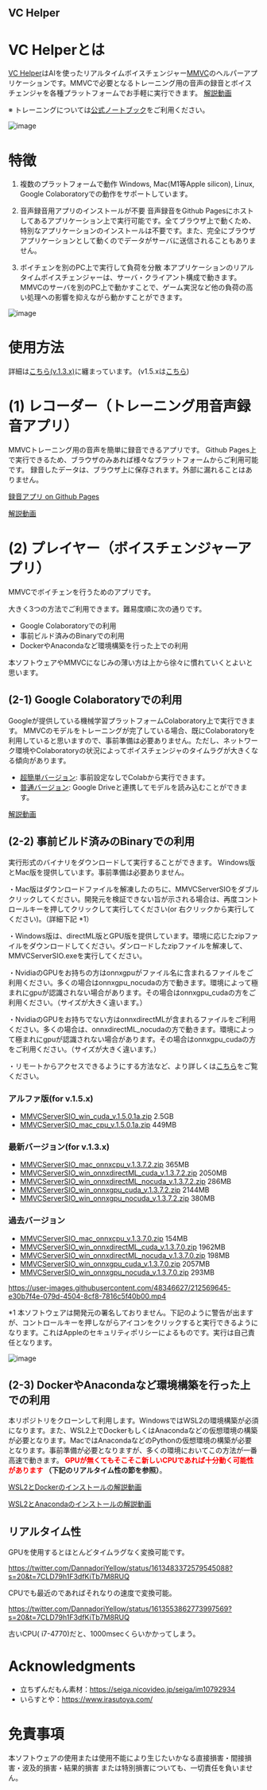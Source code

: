 VC Helper
----
# VC Helperとは
[VC Helper](https://github.com/w-okada/voice-changer)はAIを使ったリアルタイムボイスチェンジャー[MMVC](https://github.com/isletennos/MMVC_Trainer)のヘルパーアプリケーションです。MMVCで必要となるトレーニング用の音声の録音とボイスチェンジャを各種プラットフォームでお手軽に実行できます。
[解説動画](https://www.nicovideo.jp/watch/sm41507891)

※ トレーニングについては[公式ノートブック](https://github.com/isletennos/MMVC_Trainer)をご利用ください。

![image](https://user-images.githubusercontent.com/48346627/201169523-836e0f9e-2aca-4023-887c-52ecc219bcca.png)


# 特徴
1. 複数のプラットフォームで動作
Windows, Mac(M1等Apple silicon), Linux, Google Colaboratoryでの動作をサポートしています。

2. 音声録音用アプリのインストールが不要
音声録音をGithub Pagesにホストしてあるアプリケーション上で実行可能です。全てブラウザ上で動くため、特別なアプリケーションのインストールは不要です。また、完全にブラウザアプリケーションとして動くのでデータがサーバに送信されることもありません。

3. ボイチェンを別のPC上で実行して負荷を分散
本アプリケーションのリアルタイムボイスチェンジャーは、サーバ・クライアント構成で動きます。MMVCのサーバを別のPC上で動かすことで、ゲーム実況など他の負荷の高い処理への影響を抑えながら動かすことができます。

![image](https://user-images.githubusercontent.com/48346627/206640768-53f6052d-0a96-403b-a06c-6714a0b7471d.png)

# 使用方法
詳細は[こちら(v.1.3.x)](https://zenn.dev/wok/books/0002_vc-helper-v_1_3)に纏まっています。
(v1.5.xは[こちら](https://zenn.dev/wok/books/0003_vc-helper-v_1_5))

# (1) レコーダー（トレーニング用音声録音アプリ）
MMVCトレーニング用の音声を簡単に録音できるアプリです。
Github Pages上で実行できるため、ブラウザのみあれば様々なプラットフォームからご利用可能です。
録音したデータは、ブラウザ上に保存されます。外部に漏れることはありません。

[録音アプリ on Github Pages](https://w-okada.github.io/voice-changer/)

[解説動画](https://youtu.be/s_GirFEGvaA)


# (2) プレイヤー（ボイスチェンジャーアプリ）
MMVCでボイチェンを行うためのアプリです。

大きく3つの方法でご利用できます。難易度順に次の通りです。
- Google Colaboratoryでの利用
- 事前ビルド済みのBinaryでの利用
- DockerやAnacondaなど環境構築を行った上での利用

本ソフトウェアやMMVCになじみの薄い方は上から徐々に慣れていくとよいと思います。

## (2-1) Google Colaboratoryでの利用
Googleが提供している機械学習プラットフォームColaboratory上で実行できます。
MMVCのモデルをトレーニングが完了している場合、既にColaboratoryを利用していると思いますので、事前準備は必要ありません。ただし、ネットワーク環境やColaboratoryの状況によってボイスチェンジャのタイムラグが大きくなる傾向があります。

- [超簡単バージョン](https://github.com/w-okada/voice-changer/blob/master/VoiceChangerDemo_Simple.ipynb): 事前設定なしでColabから実行できます。 
- [普通バージョン](https://github.com/w-okada/voice-changer/blob/master/VoiceChangerDemo.ipynb): Google Driveと連携してモデルを読み込むことができます。

[解説動画](https://youtu.be/TogfMzXH1T0)

## (2-2) 事前ビルド済みのBinaryでの利用
実行形式のバイナリをダウンロードして実行することができます。
Windows版とMac版を提供しています。事前準備は必要ありません。


・Mac版はダウンロードファイルを解凍したのちに、MMVCServerSIOをダブルクリックしてください。開発元を検証できない旨が示される場合は、再度コントロールキーを押してクリックして実行してください(or 右クリックから実行してください)。（詳細下記 *1）

・Windows版は、directML版とGPU版を提供しています。環境に応じたzipファイルをダウンロードしてください。ダンロードしたzipファイルを解凍して、MMVCServerSIO.exeを実行してください。

・NvidiaのGPUをお持ちの方はonnxgpuがファイル名に含まれるファイルをご利用ください。多くの場合はonnxgpu_nocudaの方で動きます。環境によって極まれにgpuが認識されない場合があります。その場合はonnxgpu_cudaの方をご利用ください。（サイズが大きく違います。）

・NvidiaのGPUをお持ちでない方はonnxdirectMLが含まれるファイルをご利用ください。多くの場合は、onnxdirectML_nocudaの方で動きます。環境によって極まれにgpuが認識されない場合があります。その場合はonnxgpu_cudaの方をご利用ください。（サイズが大きく違います。）

・リモートからアクセスできるようにする方法など、より詳しくは[こちら](https://zenn.dev/wok/books/0002_vc-helper-v_1_3)をご覧ください。

### アルファ版(for v.1.5.x)
- [MMVCServerSIO_win_cuda_v.1.5.0.1a.zip](https://drive.google.com/file/d/1Am0awpHS7NAotITdbnEPg4gl4lxvgWhX/view?usp=sharing) 2.5GB
- [MMVCServerSIO_mac_cpu_v.1.5.0.1a.zip](https://drive.google.com/file/d/19yREPKWe88ycAFPXCPVVYnUatlYfYjTS/view?usp=sharing) 449MB

### 最新バージョン(for v.1.3.x)
- [MMVCServerSIO_mac_onnxcpu_v.1.3.7.2.zip](https://drive.google.com/file/d/1AcJaQXH8ZtlCSrifvRBWdat19HD_A2fr/view?usp=sharing) 365MB
- [MMVCServerSIO_win_onnxdirectML_cuda_v.1.3.7.2.zip](https://drive.google.com/file/d/1WKW3uqmIi9D13Jzao8jWVqx2KANmmQji/view?usp=sharing) 2050MB
- [MMVCServerSIO_win_onnxdirectML_nocuda_v.1.3.7.2.zip](https://drive.google.com/file/d/1b8Lqwb7emvd85NwRANPglKWzceJYcgBg/view?usp=sharing) 286MB
- [MMVCServerSIO_win_onnxgpu_cuda_v.1.3.7.2.zip](https://drive.google.com/file/d/1XcEslgeyo_SsjeFozyWl0zc4izFVGXHE/view?usp=sharing) 2144MB
- [MMVCServerSIO_win_onnxgpu_nocuda_v.1.3.7.2.zip](https://drive.google.com/file/d/1ST7g6jCNm_xe_Q6bj_O-50RMFTDNt_u0/view?usp=sharing) 380MB


### 過去バージョン
- [MMVCServerSIO_mac_onnxcpu_v.1.3.7.0.zip](https://drive.google.com/file/d/1K_ihZ8hxbQq10qrxM1WUfUaj_vY6zwrW/view?usp=sharing) 154MB
- [MMVCServerSIO_win_onnxdirectML_cuda_v.1.3.7.0.zip](https://drive.google.com/file/d/1IJHazaV60ophM6fbmzugZEjulLpBVJUi/view?usp=sharing) 1962MB
- [MMVCServerSIO_win_onnxdirectML_nocuda_v.1.3.7.0.zip](https://drive.google.com/file/d/1_VzdUpiWb8lbIKNppwsFM5pYCAnixOap/view?usp=sharing) 198MB
- [MMVCServerSIO_win_onnxgpu_cuda_v.1.3.7.0.zip](https://drive.google.com/file/d/1uRZHnDq2nVx4oRlXXiqZeE-ZjJlAFx5C/view?usp=sharing) 2057MB
- [MMVCServerSIO_win_onnxgpu_nocuda_v.1.3.7.0.zip](https://drive.google.com/file/d/1DjSCsc_jKaH-TY6qqFbXz7Ya6tS58odb/view?usp=sharing) 293MB


https://user-images.githubusercontent.com/48346627/212569645-e30b7f4e-079d-4504-8cf8-7816c5f40b00.mp4


*1 本ソフトウェアは開発元の署名しておりません。下記のように警告が出ますが、コントロールキーを押しながらアイコンをクリックすると実行できるようになります。これはAppleのセキュリティポリシーによるものです。実行は自己責任となります。

![image](https://user-images.githubusercontent.com/48346627/212567711-c4a8d599-e24c-4fa3-8145-a5df7211f023.png)


## (2-3) DockerやAnacondaなど環境構築を行った上での利用
本リポジトリをクローンして利用します。WindowsではWSL2の環境構築が必須になります。また、WSL2上でDockerもしくはAnacondaなどの仮想環境の構築が必要となります。MacではAnacondaなどのPythonの仮想環境の構築が必要となります。事前準備が必要となりますが、多くの環境においてこの方法が一番高速で動きます。**<font color="red"> GPUが無くてもそこそこ新しいCPUであれば十分動く可能性があります </font>（下記のリアルタイム性の節を参照）**。

[WSL2とDockerのインストールの解説動画](https://youtu.be/POo_Cg0eFMU)

[WSL2とAnacondaのインストールの解説動画](https://youtu.be/fba9Zhsukqw)

## リアルタイム性

GPUを使用するとほとんどタイムラグなく変換可能です。

https://twitter.com/DannadoriYellow/status/1613483372579545088?s=20&t=7CLD79h1F3dfKiTb7M8RUQ

CPUでも最近のであればそれなりの速度で変換可能。

https://twitter.com/DannadoriYellow/status/1613553862773997569?s=20&t=7CLD79h1F3dfKiTb7M8RUQ

古いCPU( i7-4770)だと、1000msecくらいかかってしまう。

# Acknowledgments
- 立ちずんだもん素材：https://seiga.nicovideo.jp/seiga/im10792934
- いらすとや：https://www.irasutoya.com/

# 免責事項
本ソフトウェアの使用または使用不能により生じたいかなる直接損害・間接損害・波及的損害・結果的損害 または特別損害についても、一切責任を負いません。


